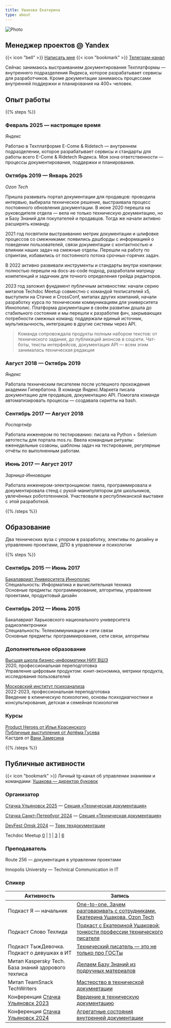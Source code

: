 ```yaml
---
title: Ушакова Екатерина
type: about
---
```


![Photo](/img/Rectangle_20.png)

## Менеджер проектов @ Yandex

{{< icon "bell" >}} [Написать мне](https://t.me/ushkatia) {{< icon "bookmark" >}} [Телеграм-канал](https://t.me/+mP3B_5FWw-JlZDYy)


Сейчас занимаюсь выстраиванием документирования Техплатформы — внутреннего подразделения Яндекса, которое разрабатывает сервисы для разработчиков. Кроме документации занимаюсь процессами внутренней поддержки и планирования на 400+ человек. 


## Опыт работы

{{% steps %}}

### Февраль 2025 — настроящее время
*Яндекс*

Работаю в Техплатформе E-Come & Ridetech — внутреннем подразделении, которое разрабатывает сервисы и стандарты для работы всего E-Come & Ridetech Яндекса. Моя зона ответственности — процессы документирования, поддержки и планирования.

### Октябрь 2019 — Январь 2025
*Ozon Tech*

Пришла развивать портал документации для продавцов: проводила интервью, выбирала техническое решение, выстраивала процесс постоянного обновления документации.
В июне 2020 перешла на руководителя отдела — вела не только техническую документацию, но и Базу Знаний для покупателей и продавцов. Тогда же начали активно расширять команду.

2021 год посвятили выстраиванию метрик документации и шлифовке процессов со смежниками: появились дашборды с информацией о поведении пользователей, связи документации с контактностью и влиянии наших задач на смежные отделы. Перешли на работу по спринтам, избавились от постоянного потока срочных-горячих задач.

В 2022 активно развивали инструменты и стандарты внутри компании: полностью перешли на docs-as-code подход, разработали матрицу компетенций и задачник для точного определения грейда редакторов. 

2023 год заложил фундамент публичным активностям: начали серию митапов Techdoc Meetup совместно с командой техписателей х5, выступили на Стачке и CrossConf, митапах других компаний, начали разработку курса по техническим коммуникациям для университета Иннополис. Платформа документации в своём развитии дошла до стабильного состояния и мы перешли к разработке фич, закрывающих потребности смежных команд: поддержали единый источник, мультиязычность, интеграцию в другие системы через API.

> Команда сопровождала продукты полным набором текстов: от технического задания, до публикаций анонсов в соцсети. Чат-боты, тексты интерфейсов, документация API  — всем этим занималась техническая редакция

### Август 2018 — Октябрь 2019
*Яндекс*

Работала техническим писателем после успешного прохождения академии Гипербатона. В команде Яндекс.Маркета писала документацию для продавцов, документацию API. Помогала команде автоматизировать процессы — создавала скрипты на bash.

### Сентябрь 2017 — Август 2018
*Роспартнёр*

Работала инженером по тестированию: писала на Python + Selenium автотесты для портала mos.ru. Ввела командные ритуалы: еженедельные созвоны, шаблоны задач на тестирование, регулярные отчёты по выполненным работам.

### Июнь 2017 — Август 2017
*Зарница-Инновации*

Работала инженером-электронщиком: паяла, программировала и документировала стенд с рукой-манипулятором для школьников, увлечённых робототехникой. Участвовали в республиканской выставке с этой разработкой. 

{{% /steps %}}

## Образование

Два технических вуза с упором в разработку, элективы по дизайну и управлению проектами, ДПО в управлении и психологии

{{% steps %}}

### Сентябрь 2015 — Июнь 2017

[Бакалавриат Университета Иннополис](https://innopolis.university/)<br>
Специальность: Информатика и вычислительная техника<br>
Основные предметы: программирование, алгоритмы, управление проектами, продуктовый дизайн

### Сентябрь 2012 — Июнь 2015

Бакалавриат Харьковского национального университета радиоэлектроники  
Специальность: Телекоммуникации и сети связи  
Основные предметы: программирование, сети связи, алгоритмы  

### Дополнительное образование

[Высшая школа бизнес-информатики НИУ ВШЭ](https://digitalpm.hsbi.ru/) <br>
2020, профессиональная переподготовка <br>
Управление цифровым продуктом: юнит-экономика, метрики продукта, исследования пользователей

[Московский институт психоанализа](https://mip.institute/)<br>
2022-2023, профессиональная переподготовка<br>
Введение в клиническую психологию, основы психодиагностики и консультирования, детская и семейная психология

### Курсы
[Product Heroes от Ильи Красинского](https://heroes.camp/)  
[Публичные выступления от Артёма Гусева](https://glagol.me/)  
Кастдев от [Вани Замесина](https://t.me/zamesin)

{{% /steps %}}

## Публичные активности

{{< icon "bookmark" >}} Личный tg-канал об управлении знаниями и командами: [Ушакова — директор буковок](https://t.me/+4s0vAcmepQZmYjdi)

### Организатор

[Стачка Ульяновск 2025](https://ul25.nastachku.ru/) — [Секция «Техническая документация»](https://ul25.nastachku.ru/technical-documentation-ul25)

[Стачка Санкт-Петербург 2024](https://spb24.nastachku.ru/) — [Cекция «Техническая документация»](https://spb24.nastachku.ru/doklady?features_hash=13-393)

[DevFest Omsk 2024](https://www.devfestomsk.ru/) — [Трек техдокументации](https://vk.com/video/@devfestomsk?list=f9acfc58d5cb2db4fa&preview=&screen=&webcast=&z=video-215824498_456239083)

Techdoc Meetup [0](https://www.youtube.com/live/EZY9MSeHkfk?feature=share) | [1](https://www.youtube.com/live/xqev76iddio?si=E0Cgbbi6eOcjmM-2) | [3](https://www.youtube.com/live/t2MYG7ewcbA?si=9ez9ByS-RRLvk-Mg) | [6](https://www.youtube.com/live/zMKQlGvhWtI?si=Ufi0WGmeLDPumKyU)

### Преподаватель

Route 256 — документация в управлении проектами

Innopolis University — Technical Communication in IT

### Спикер

|  Активность  | Запись  |
|--------------|---------|
|  Подкаст Я — начальник | [One-to-one. Зачем разговаривать с сотрудниками. Екатерина Ушакова, Ozon Tech](https://vk.com/video-115026656_456239351)   |
| Подкаст Слово Техлида | [Подкаст с Екатериной Ушаковой: тонкости профессии технического писателя](https://vk.com/video-224033402_456239019) |
| Подкаст ТыжДевочка. Подкаст о девушках в ИТ | [Технический писатель — это не только про ГОСТы](https://music.yandex.ru/album/17574609/track/105036662) |
| Митап Kaspersky Tech. База знаний здорового техписа | [Делаем Базу Знаний из подручных материалов](https://www.youtube.com/live/uWU0oPimbDQ?si=LCto4g9skh4tb19L&t=3160) |
| Митап TeamSnack TechWriters | [Мастерство в технической докумнетации](https://www.youtube.com/live/KZ1g1EPuixw?si=hmwfb9bsh3NlLs9t&t=5288) |
| Конференция [Стачка Ульяновск 2023](https://2023.nastachku.ru/) | [Введение в техническую документацию](https://www.youtube.com/watch?v=K2EkkCMBbxU) |
| Конференция [Стачка Ульяновск 2024](https://ul24.nastachku.ru/) | [Агрегатные состояния внутренней документации](https://www.youtube.com/watch?v=Tc6_wuJFFdI) |
    

